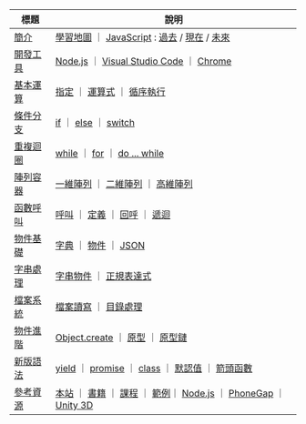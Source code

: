 | 標題  |  說明  |
|--------|-----------|
| [簡介](introduction.html) | [學習地圖](roadmap.html) ｜ [JavaScript](JavaScript.html) : [過去](history.html) / [現在](now.html) / [未來](future.html)  |
| [開發工具](tool.html) | [Node.js](nodejs.html) ｜ [Visual Studio Code](vscode.html) ｜ [Chrome](chrome.html) |
| [基本運算](operation.html) | [指定](assign.html) ｜  [運算式](exp.html) ｜ [循序執行](sequential.html)  |
| [條件分支](branch.html) | [if](if.html) ｜ [else](else.html) ｜ [switch](switch.html)  |
| [重複迴圈](loop.html) | [while](while.html) ｜ [for](for.html) ｜ [do ... while](dowhile.html) |
| [陣列容器](array.html) | [一維陣列](array1.html) ｜  [二維陣列](array2.html) ｜  [高維陣列](arrayN.html) |
| [函數呼叫](function.html) | [呼叫](call.html)  ｜ [定義](def.html)  ｜ [回呼](callback.html) ｜ [遞迴](recursive.html) |
| [物件基礎](object.html) | [字典](dictionary.html) ｜  [物件](objectBasic.html)  ｜ [JSON](json.html) |
| [字串處理](string.html) | [字串物件](stringObject.html) ｜ [正規表達式](regexp.html) |
| [檔案系統](file.html) | [檔案讀寫](fileReadWrite.html) ｜ [目錄處理](directory.html) |
| [物件進階](object2.html) | [Object.create](createObject.html) ｜  [原型](prototype.html) ｜  [原型鏈](prototypeChain.html) |
| [新版語法](es6.html) | [yield](yield.html) ｜ [promise](promise.html) ｜   [class](class.html) ｜ [默認值](argDefaultValue.html) ｜ [箭頭函數](arrowFunction.html)  |
| [參考資源](reference.html) | [本站](refThisSite.html) ｜ [書籍](refBook.html) ｜ [課程](refCourse.html) ｜ [範例](refCode.html)｜ [Node.js](refNodeJS.html) ｜ [PhoneGap](refPhoneGap.html) ｜ [Unity 3D](refUnity3D.html) |
